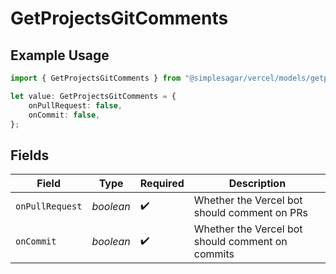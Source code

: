 # GetProjectsGitComments

## Example Usage

```typescript
import { GetProjectsGitComments } from "@simplesagar/vercel/models/getprojectsop.js";

let value: GetProjectsGitComments = {
    onPullRequest: false,
    onCommit: false,
};
```

## Fields

| Field                                            | Type                                             | Required                                         | Description                                      |
| ------------------------------------------------ | ------------------------------------------------ | ------------------------------------------------ | ------------------------------------------------ |
| `onPullRequest`                                  | *boolean*                                        | :heavy_check_mark:                               | Whether the Vercel bot should comment on PRs     |
| `onCommit`                                       | *boolean*                                        | :heavy_check_mark:                               | Whether the Vercel bot should comment on commits |